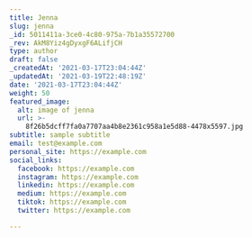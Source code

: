 ```yaml
---
title: Jenna
slug: jenna
_id: 5011411a-3ce0-4c80-975a-7b1a35572700
_rev: AkM8Yiz4gDyxgF6ALifjCH
type: author
draft: false
_createdAt: '2021-03-17T23:04:44Z'
_updatedAt: '2021-03-19T22:48:19Z'
date: '2021-03-17T23:04:44Z'
weight: 50
featured_image:
  alt: image of jenna
  url: >-
    8f26b5dcff7fa0a7707aa4b8e2361c958a1e5d88-4478x5597.jpg
subtitle: sample subtitle
email: test@example.com
personal_site: https://example.com
social_links:
  facebook: https://example.com
  instagram: https://example.com
  linkedin: https://example.com
  medium: https://example.com
  tiktok: https://example.com
  twitter: https://example.com

---
```

 
